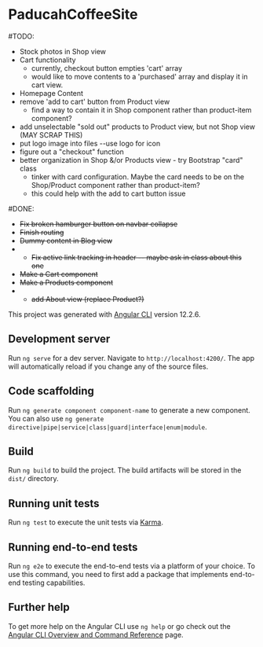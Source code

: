 # PaducahCoffeeSite

#TODO:
- Stock photos in Shop view
- Cart functionality
  - currently, checkout button empties 'cart' array
  - would like to move contents to a 'purchased' array and display it in cart view.
- Homepage Content
- remove 'add to cart' button from Product view
   - find a way to contain it in Shop component rather than product-item component?
- add unselectable "sold out" products to Product view, but not Shop view (MAY SCRAP THIS)
- put logo image into files --use logo for icon
- figure out a "checkout" function
- better organization in Shop &/or Products view - try Bootstrap "card" class
  - tinker with card configuration. Maybe the card needs to be on the Shop/Product component rather than product-item?
  - this could help with the add to cart button issue

#DONE:
- ~~Fix broken hamburger button on navbar collapse~~
- ~~Finish routing~~
- ~~Dummy content in Blog view~~
- - ~~Fix active link tracking in header
-- maybe ask in class about this one~~
- ~~Make a Cart component~~
- ~~Make a Products component~~
- - ~~add About view (replace Product?)~~


This project was generated with [Angular CLI](https://github.com/angular/angular-cli) version 12.2.6.

## Development server

Run `ng serve` for a dev server. Navigate to `http://localhost:4200/`. The app will automatically reload if you change any of the source files.

## Code scaffolding

Run `ng generate component component-name` to generate a new component. You can also use `ng generate directive|pipe|service|class|guard|interface|enum|module`.

## Build

Run `ng build` to build the project. The build artifacts will be stored in the `dist/` directory.

## Running unit tests

Run `ng test` to execute the unit tests via [Karma](https://karma-runner.github.io).

## Running end-to-end tests

Run `ng e2e` to execute the end-to-end tests via a platform of your choice. To use this command, you need to first add a package that implements end-to-end testing capabilities.

## Further help

To get more help on the Angular CLI use `ng help` or go check out the [Angular CLI Overview and Command Reference](https://angular.io/cli) page.
